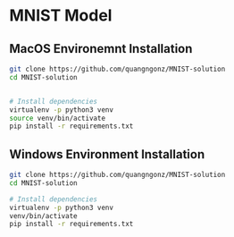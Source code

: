 # MNIST Model

## MacOS Environemnt Installation

```bash
git clone https://github.com/quangngonz/MNIST-solution
cd MNIST-solution


# Install dependencies
virtualenv -p python3 venv
source venv/bin/activate
pip install -r requirements.txt
```

## Windows Environment Installation

```bash
git clone https://github.com/quangngonz/MNIST-solution
cd MNIST-solution

# Install dependencies
virtualenv -p python3 venv
venv/bin/activate
pip install -r requirements.txt
```
